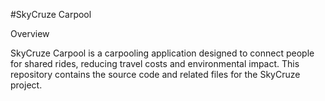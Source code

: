 #SkyCruze Carpool

Overview

SkyCruze Carpool is a carpooling application designed to connect people for shared rides, reducing travel costs and environmental impact. This repository contains the source code and related files for the SkyCruze project.
